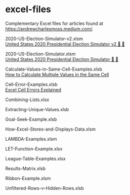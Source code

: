 # excel-files
Complementary Excel files for articles found at https://andrewcharlesmoss.medium.com/.

2020-US-Election-Simulator-v2.xlsm  
[United States 2020 Presidential Election Simulator v2 🔵 🔴](https://medium.com/swlh/united-states-2020-presidential-election-simulator-90afdde04b81)

2020-US-Election-Simulator.xlsm  
[United States 2020 Presidential Election Simulator 🔵 🔴](https://andrewcharlesmoss.medium.com/united-states-2020-presidential-election-simulator-7407b4b001e2)

Calculate-Values-in-Same-Cell-Examples.xlsb  
[How to Calculate Multiple Values in the Same Cell](https://medium.com/codex/how-to-calculate-multiple-values-in-the-same-cell-6b492b94b1bb)

Cell-Error-Examples.xlsb  
[Excel Cell Errors Explained](https://medium.com/codex/excel-cell-errors-explained-2bc250f56fa)

Combining-Lists.xlsx  
[](https://medium.com/swlh/combining-multiple-tables-into-one-c21aa5bdf36f)

Extracting-Unique-Values.xlsb  
[](https://medium.com/codex/how-to-extract-unique-values-in-excel-f8892fbecc48)

Goal-Seek-Example.xlsb  
[](https://andrewcharlesmoss.medium.com/how-to-use-goal-seek-in-excel-5c0fefc706f3)

How-Excel-Stores-and-Displays-Data.xlsm  
[](https://medium.com/codex/how-excel-stores-and-displays-data-dddc12d9d104)

LAMBDA-Examples.xlsm  
[](https://medium.com/codex/introducing-the-new-lambda-function-in-excel-4846c1b101db)

LET-Function-Example.xlsx  
[](https://andrewcharlesmoss.medium.com/introducing-the-new-let-function-in-excel-ee9b0079d08f)

League-Table-Examples.xlsx  
[](https://medium.com/swlh/building-an-excel-football-league-table-traditional-methods-vs-dynamic-arrays-15a1664489a9)

Results-Matrix.xlsb  
[](https://medium.com/codex/building-a-premier-league-results-matrix-in-excel-b5d3a30a7c1d)

Ribbon-Example.xlsm  
[](https://medium.com/codex/how-to-build-a-custom-ribbon-in-excel-a3bc531551e1)

Unfiltered-Rows-v-Hidden-Rows.xlsb  
[](https://medium.com/codex/how-does-excel-handle-unfiltered-and-hidden-rows-d65b3bf516a9)
